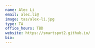 ```yaml
---
name: Alec Li
email: alec.li@
image: tas/alex-li.jpg
type: TA
office_hours: TBD
website: https://smartspot2.github.io/
bio:
---
```

